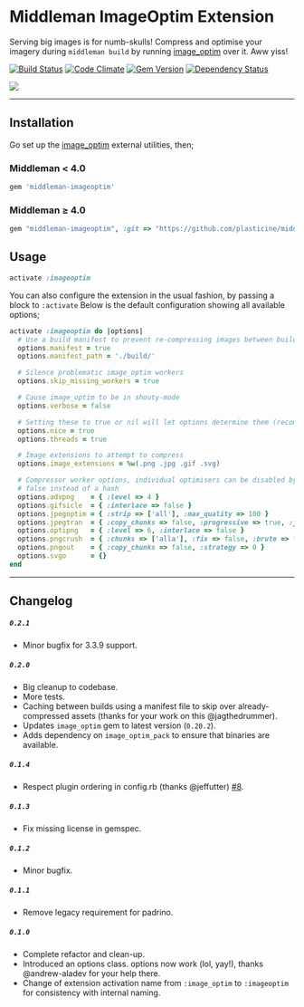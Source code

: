 # Middleman ImageOptim Extension

Serving big images is for numb-skulls! Compress and optimise your imagery during `middleman build` by running [image_optim](https://github.com/toy/image_optim) over it. Aww yiss!

[![Build Status](https://travis-ci.org/plasticine/middleman-imageoptim.png?branch=master)](https://travis-ci.org/plasticine/middleman-imageoptim)
[![Code Climate](https://codeclimate.com/github/plasticine/middleman-imageoptim.png)](https://codeclimate.com/github/plasticine/middleman-imageoptim)
[![Gem Version](https://badge.fury.io/rb/middleman-imageoptim.png)](http://badge.fury.io/rb/middleman-imageoptim)
[![Dependency Status](https://gemnasium.com/plasticine/middleman-imageoptim.png)](https://gemnasium.com/plasticine/middleman-imageoptim)

![](http://cl.ly/image/0h0b330F2p3C/Terminal%20%E2%80%94%20zsh%20%E2%80%94%20109%C3%9712.png)

* * *

## Installation

Go set up the [image_optim](https://github.com/toy/image_optim) external utilities, then;

### Middleman < 4.0
```ruby
gem 'middleman-imageoptim'
```

### Middleman ≥ 4.0

```ruby
gem "middleman-imageoptim", :git => "https://github.com/plasticine/middleman-imageoptim", :branch => "master"
```

## Usage

```ruby
activate :imageoptim
```

You can also configure the extension in the usual fashion, by passing a block to `:activate`
Below is the default configuration showing all available options;

```ruby
activate :imageoptim do |options|
  # Use a build manifest to prevent re-compressing images between builds
  options.manifest = true
  options.manifest_path = './build/'

  # Silence problematic image_optim workers
  options.skip_missing_workers = true

  # Cause image_optim to be in shouty-mode
  options.verbose = false

  # Setting these to true or nil will let options determine them (recommended)
  options.nice = true
  options.threads = true

  # Image extensions to attempt to compress
  options.image_extensions = %w(.png .jpg .gif .svg)

  # Compressor worker options, individual optimisers can be disabled by passing
  # false instead of a hash
  options.advpng    = { :level => 4 }
  options.gifsicle  = { :interlace => false }
  options.jpegoptim = { :strip => ['all'], :max_quality => 100 }
  options.jpegtran  = { :copy_chunks => false, :progressive => true, :jpegrescan => true }
  options.optipng   = { :level => 6, :interlace => false }
  options.pngcrush  = { :chunks => ['alla'], :fix => false, :brute => false }
  options.pngout    = { :copy_chunks => false, :strategy => 0 }
  options.svgo      = {}
end
```

***

## Changelog

##### `0.2.1`
- Minor bugfix for 3.3.9 support.

##### `0.2.0`
- Big cleanup to codebase.
- More tests.
- Caching between builds using a manifest file to skip over already-compressed assets (thanks for your work on this @jagthedrummer).
- Updates `image_optim` gem to latest version (`0.20.2`).
- Adds dependency on `image_optim_pack` to ensure that binaries are available.

##### `0.1.4`
- Respect plugin ordering in config.rb (thanks @jeffutter) [#8](https://github.com/plasticine/middleman-imageoptim/pull/8).

##### `0.1.3`
- Fix missing license in gemspec.

##### `0.1.2`
- Minor bugfix.

##### `0.1.1`
- Remove legacy requirement for padrino.

##### `0.1.0`
- Complete refactor and clean-up.
- Introduced an options class. options now work (lol, yay!), thanks @andrew-aladev for your help there.
- Change of extension activation name from `:image_optim` to `:imageoptim` for consistency with internal naming.
